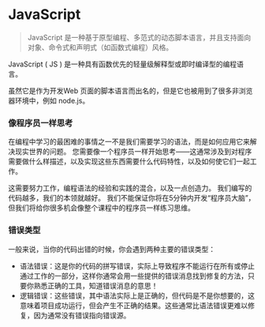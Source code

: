 # JavaScript
> JavaScript 是一种基于原型编程、多范式的动态脚本语言，并且支持面向对象、命令式和声明式（如函数式编程）风格。

JavaScript ( JS ) 是一种具有函数优先的轻量级解释型或即时编译型的编程语言。

虽然它是作为开发Web 页面的脚本语言而出名的，但是它也被用到了很多非浏览器环境中，例如 node.js。


### 像程序员一样思考
在编程中学习的最困难的事情之一不是我们需要学习的语法，而是如何应用它来解决现实世界的问题。 您需要像一个程序员一样开始思考——这通常涉及到对程序需要做什么样描述，以及实现这些东西需要什么代码特性，以及如何使它们一起工作。

这需要努力工作，编程语法的经验和实践的混合，以及一点创造力。 我们编写的代码越多，我们的本领就越好。 我们不能保证你将在5分钟内开发“程序员大脑”，但我们将给你很多机会像整个课程中的程序员一样练习思维。

### 错误类型
一般来说，当你的代码出错的时候，你会遇到两种主要的错误类型：

- 语法错误：这是你的代码的拼写错误，实际上导致程序不能运行在所有或停止通过工作的一部分，这样你通常会用一些提供的错误消息找到修复的方法，只要你熟悉正确的工具，知道错误消息的意思！
- 逻辑错误：这些错误，其中语法实际上是正确的，但代码是不是你想要的，这意味着项目成功运行，但会产生不正确的结果。这些通常比语法错误更难以修复，因为通常没有错误指向错误源。
